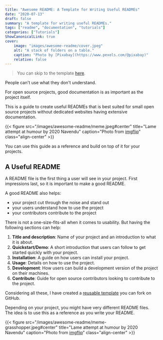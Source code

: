 ```yaml
---
title: "Awesome README: A Template for Writing Useful READMEs"
date: "2020-07-13"
draft: false
summary: "A template for writing useful READMEs."
tags: ["readme", "documentation", "tutorials"]
categories: ["Tutorials"]
ShowCanonicalLink: true
cover:
    image: "images/awesome-readme/cover.jpeg"
    alt: "A stack of folders on a table."
    caption: "Photo by [Pixabay](https://www.pexels.com/@pixabay)"
    relative: false
---
```


> You can skip to the template [here](https://github.com/navendu-pottekkat/awesome-readme).

People can't use what they don't understand.

For open source projects, good documentation is as important as the project itself.

This is a guide to create useful READMEs that is best suited for small open source projects without dedicated websites having extensive documentation.

{{< figure src="/images/awesome-readme/meme.jpeg#center" title="Lame attempt at humour by 2020 Navendu" caption="Photo from [imgflip](https://imgflip.com/memegenerator/Afraid-To-Ask-Andy)" class="align-center" >}}

You can use this guide as a reference and build on top of it for your projects.

## A Useful README

A README file is the first thing a user will see in your project. First impressions last, so it is important to make a good README.

A good README also helps:

- your project cut through the noise and stand out
- your users understand how to use the project
- your contributors contribute to the project

There is not a one-size-fits-all when it comes to usability. But having the following sections can help:

1. **Title and description**: Name of your project and an introduction to what it is about.
2. **Quickstart/Demo**: A short introduction that users can follow to get started quickly with your project.
3. **Installation**: A guide on how users can install your project.
4. **Usage**: Details on how to use the project.
5. **Development**: How users can build a development version of the project on their machines.
6. **Contribute**: Guide for open source contributors looking to contribute to the project.

Considering all these, I have created a [reusable template](https://github.com/navendu-pottekkat/awesome-readme) you can fork on GitHub.

Depending on your project, you might have very different README files. The idea is to use this as a reference as you write your README.

{{< figure src="/images/awesome-readme/meme-grasshopper.jpeg#center" title="Lame attempt at humour by 2020 Navendu" caption="Photo from [imgflip](https://imgflip.com/memegenerator/70594782/kung-fu-grasshopper)" class="align-center" >}}
